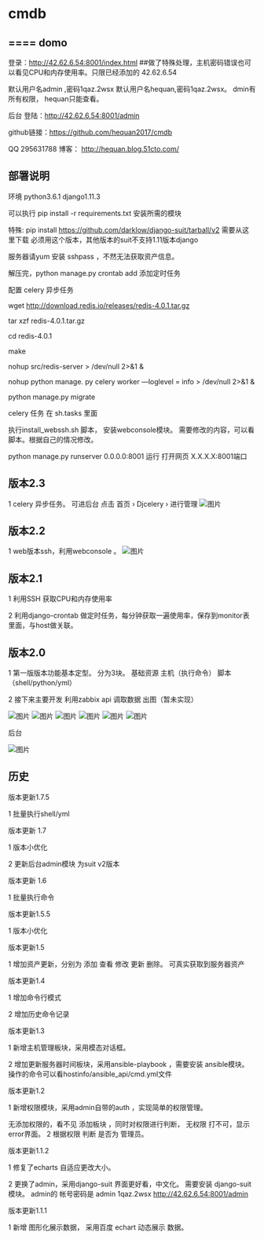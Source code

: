 # cmdb
====
domo
-------
登录：http://42.62.6.54:8001/index.html        ##做了特殊处理，主机密码错误也可以看见CPU和内存使用率。只限已经添加的 42.62.6.54

默认用户名admin ,密码1qaz.2wsx   默认用户名hequan,密码1qaz.2wsx。  dmin有所有权限， hequan只能查看。

后台 登陆：http://42.62.6.54:8001/admin


github链接：https://github.com/hequan2017/cmdb


QQ   295631788       博客： http://hequan.blog.51cto.com/


部署说明
-------

环境 python3.6.1  django1.11.3

可以执行 pip install -r requirements.txt 安装所需的模块


特殊: pip install https://github.com/darklow/django-suit/tarball/v2  需要从这里下载  必须用这个版本，其他版本的suit不支持1.11版本django


服务器请yum 安装  sshpass ，不然无法获取资产信息。

解压完，python manage.py crontab add   添加定时任务


配置 celery 异步任务


wget   http://download.redis.io/releases/redis-4.0.1.tar.gz

tar xzf redis-4.0.1.tar.gz

cd redis-4.0.1

make

nohup  src/redis-server  > /dev/null  2>&1  &

nohup python manage. py celery worker —loglevel = info    > /dev/null  2>&1  &

python manage.py migrate



celery 任务 在 sh.tasks 里面


执行install_webssh.sh 脚本， 安装webconsole模块。 需要修改的内容，可以看脚本。根据自己的情况修改。


python manage.py  runserver  0.0.0.0:8001     运行   打开网页  X.X.X.X:8001端口


版本2.3
-------
1 celery 异步任务。  可进后台  点击 首页 › Djcelery ›    进行管理
![图片](https://github.com/hequan2017/cmdb/blob/master/static/img/9.png)




版本2.2
-------
1 web版本ssh，利用webconsole 。
![图片](https://github.com/hequan2017/cmdb/blob/master/static/img/8.png)



版本2.1
-------
1 利用SSH  获取CPU和内存使用率

2 利用django-crontab 做定时任务，每分钟获取一遍使用率，保存到monitor表里面，与host做关联。



版本2.0
-------
1 第一版版本功能基本定型。
分为3块。 基础资源        主机（执行命令）     脚本（shell/python/yml）

2 接下来主要开发 利用zabbix api 调取数据 出图（暂未实现）

![图片](https://github.com/hequan2017/cmdb/blob/master/static/img/1.png)
![图片](https://github.com/hequan2017/cmdb/blob/master/static/img/2.png)
![图片](https://github.com/hequan2017/cmdb/blob/master/static/img/3.png)
![图片](https://github.com/hequan2017/cmdb/blob/master/static/img/4.png)
![图片](https://github.com/hequan2017/cmdb/blob/master/static/img/5.png)
![图片](https://github.com/hequan2017/cmdb/blob/master/static/img/7.png)

后台

![图片](https://github.com/hequan2017/cmdb/blob/master/static/img/6.png)






历史
-------

版本更新1.7.5

1 批量执行shell/yml


版本更新 1.7

1 版本小优化

2 更新后台admin模块 为suit v2版本



版本更新 1.6

1 批量执行命令


版本更新1.5.5

1 版本小优化


版本更新1.5

1 增加资产更新，分别为 添加 查看 修改 更新 删除。 可真实获取到服务器资产


版本更新1.4

1 增加命令行模式

2 增加历史命令记录


版本更新1.3

1 新增主机管理板块，采用模态对话框。

2 增加更新服务器时间板块，采用ansible-playbook ，需要安装 ansible模块。 操作的命令可以看hostinfo/ansible_api/cmd.yml文件


版本更新1.2

1 新增权限模块，采用admin自带的auth ，实现简单的权限管理。

无添加权限的，看不见 添加板块 ，同时对权限进行判断， 无权限 打不可，显示 error界面。
2 根据权限 判断 是否为 管理员。


版本更新1.1.2

1 修复了echarts 自适应更改大小。

2 更换了admin，采用django-suit 界面更好看，中文化。 需要安装 django-suit 模块。 admin的 帐号密码是 admin 1qaz.2wsx http://42.62.6.54:8001/admin


版本更新1.1.1

1 新增 图形化展示数据， 采用百度 echart 动态展示 数据。
